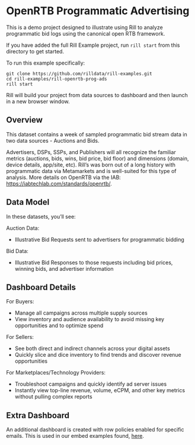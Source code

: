 # OpenRTB Programmatic Advertising

This is a demo project designed to illustrate using Rill to analyze programmatic bid logs using the canonical open RTB framework. 

If you have added the full Rill Example project, run `rill start` from this directory to get started.

To run this example specifically:

```
git clone https://github.com/rilldata/rill-examples.git
cd rill-examples/rill-openrtb-prog-ads
rill start
```

Rill will build your project from data sources to dashboard and then launch in a new browser window.

## Overview
This dataset contains a week of sampled programmatic bid stream data in two data sources - Auctions and Bids. 

Advertisers, DSPs, SSPs, and Publishers will all recognize the familiar metrics (auctions, bids, wins, bid price, bid floor) and dimensions (domain, device details, app/site, etc). Rill’s was born out of a long history with programmatic data via Metamarkets and is well-suited for this type of analysis. More details on OpenRTB via the IAB: https://iabtechlab.com/standards/openrtb/.

## Data Model
In these datasets, you’ll see:

Auction Data:
  - Illustrative Bid Requests sent to advertisers for programmatic bidding 

Bid Data: 
  - Illustrative Bid Responses to those requests including bid prices, winning bids, and advertiser information

## Dashboard Details

For Buyers:
  - Manage all campaigns across multiple supply sources
  - View inventory and audience availability to avoid missing key opportunities and to optimize spend

For Sellers:
  - See both direct and indirect channels across your digital assets
  - Quickly slice and dice inventory to find trends and discover revenue opportunities

For Marketplaces/Technology Providers:
  - Troubleshoot campaigns and quickly identify ad server issues
  - Instantly view top-line revenue, volume, eCPM, and other key metrics without pulling complex reports

## Extra Dashboard

An additional dashboard is created with row policies enabled for specific emails. This is used in our embed examples found, [here](https://rill-embedding-example.netlify.app/).